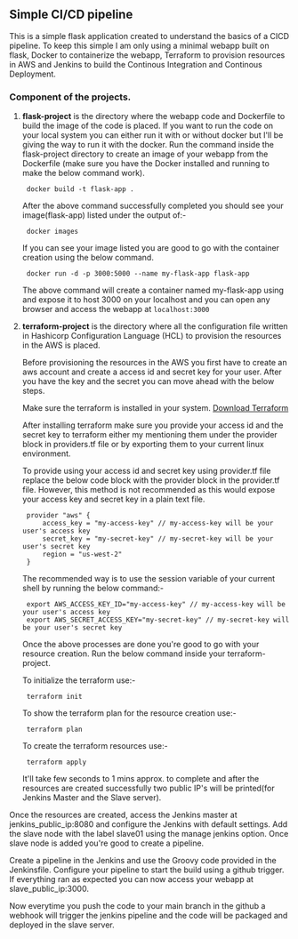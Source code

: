 
## Simple CI/CD pipeline 

This is a simple flask application created to understand the basics of a CICD pipeline.
To keep this simple I am only using a minimal webapp built on flask, Docker to containerize the webapp, Terraform to provision resources in AWS and Jenkins to build the Continous Integration and Continous Deployment.


### Component of the projects.

1. **flask-project** is the directory where the webapp code and Dockerfile to build the image of the code is placed. If you want to run the code on your local system you can either run it with or without docker but I'll be giving the way to run it with the docker.
Run the command inside the flask-project directory to create an image of your webapp from the Dockerfile (make sure you have the Docker installed and running to make the below command work).
    
        docker build -t flask-app .

    After the above command successfully completed you should see your image(flask-app) listed under the output of:-

        docker images

    If you can see your image listed you are good to go with the container creation using the below command.

        docker run -d -p 3000:5000 --name my-flask-app flask-app
    
    The above command will create a container named my-flask-app using and expose it to host 3000 on your localhost and you can open any browser and access the webapp at `localhost:3000`


2. **terraform-project** is the directory where all the configuration file written in Hashicorp Configuration Language (HCL) to provision the resources in the AWS is placed.

    Before provisioning the resources in the AWS you first have to create an aws account and create a access id and secret key for your user. After you have the key and the secret you can move ahead with the below steps.

    Make sure the terraform is installed in your system. [Download Terraform](https://developer.hashicorp.com/terraform/downloads)

    After installing terraform make sure you provide your access id and the secret key to terraform either my mentioning them under the provider block in providers.tf file or by exporting them to your current linux environment.

    To provide using your access id and secret key using provider.tf file replace the below code block with the provider block in the provider.tf file. However, this method is not recommended as this would expose your access key and secret key in a plain text file.

        provider "aws" {
            access_key = "my-access-key" // my-access-key will be your user's access key
            secret_key = "my-secret-key" // my-secret-key will be your user's secret key
            region = "us-west-2"
        }

    The recommended way is to use the session variable of your current shell by running the below command:-

        export AWS_ACCESS_KEY_ID="my-access-key" // my-access-key will be your user's access key
        export AWS_SECRET_ACCESS_KEY="my-secret-key" // my-secret-key will be your user's secret key
    
    Once the above processes are done you're good to go with your resource creation. Run the below command inside your terraform-project.

    To initialize the terraform use:-

        terraform init
    
    To show the terraform plan for the resource creation use:-
        
        terraform plan

    To create the terraform resources use:-

        terraform apply
    
    It'll take few seconds to 1 mins approx. to complete and after the resources are created successfully two public IP's will be printed(for Jenkins Master and the Slave server).


Once the resources are created, access the Jenkins master at jenkins_public_ip:8080 and configure the Jenkins with default settings. Add the slave node with the label slave01 using the manage jenkins option. Once slave node is added you're good to create a pipeline.

Create a pipeline in the Jenkins and use the Groovy code provided in the Jenkinsfile. Configure your pipeline to start the build using a github trigger. If everything ran as expected you can now access your webapp at slave_public_ip:3000.

Now everytime you push the code to your main branch in the github a webhook will trigger the jenkins pipeline and the code will be packaged and deployed in the slave server.